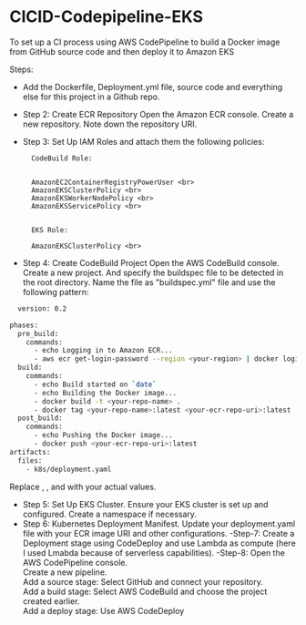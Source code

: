 # CICID-Codepipeline-EKS
To set up a CI process using AWS CodePipeline to build a Docker image from GitHub source code and then deploy it to Amazon EKS

Steps:
- Add the Dockerfile, Deployment.yml file, source code and everything else for this project in a Github repo.
- Step 2: Create ECR Repository
Open the Amazon ECR console.
 Create a new repository.
 Note down the repository URI.
- Step 3: Set Up IAM Roles and attach them the following policies:

        CodeBuild Role:
        
        
        AmazonEC2ContainerRegistryPowerUser <br>
        AmazonEKSClusterPolicy <br>
        AmazonEKSWorkerNodePolicy <br>
        AmazonEKSServicePolicy <br>
        
        
        EKS Role:
        
        AmazonEKSClusterPolicy <br>

- Step 4: Create CodeBuild Project
 Open the AWS CodeBuild console.
 Create a new project. And specify the buildspec file to be detected in the root directory. Name the file as "buildspec.yml" file and use the following pattern:

```bash
  version: 0.2

phases:
  pre_build:
    commands:
      - echo Logging in to Amazon ECR...
      - aws ecr get-login-password --region <your-region> | docker login --username AWS --password-stdin <your-ecr-repo-uri>
  build:
    commands:
      - echo Build started on `date`
      - echo Building the Docker image...
      - docker build -t <your-repo-name> .
      - docker tag <your-repo-name>:latest <your-ecr-repo-uri>:latest
  post_build:
    commands:
      - echo Pushing the Docker image...
      - docker push <your-ecr-repo-uri>:latest
artifacts:
  files:
    - k8s/deployment.yaml

```

Replace <your-region>, <your-ecr-repo-uri>, and <your-repo-name> with your actual values. <br>

- Step 5: Set Up EKS Cluster.
 Ensure your EKS cluster is set up and configured.
 Create a namespace if necessary.
- Step 6: Kubernetes Deployment Manifest.
 Update your deployment.yaml file with your ECR image URI and other configurations.
-Step-7: Create a Deployment stage using CodeDeploy and use Lambda as compute (here I used Lmabda because of serverless capabilities).
-Step-8: Open the AWS CodePipeline console. <br>
Create a new pipeline.<br>
Add a source stage:
 Select GitHub and connect your repository.<br>
Add a build stage:
 Select AWS CodeBuild and choose the project created earlier.<br>
Add a deploy stage:
 Use AWS CodeDeploy



